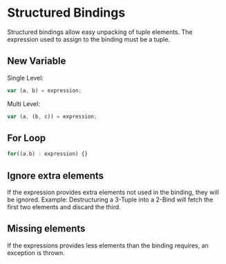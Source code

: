 # Structured Bindings

Structured bindings allow easy unpacking of tuple elements.
The expression used to assign to the binding must be a tuple.

## New Variable

Single Level:

```js
var (a, b) = expression; 
```


Multi Level:

```js
var (a, (b, c)) = expression; 
```

## For Loop

```js
for((a,b) : expression) {}
```

## Ignore extra elements

If the expression provides extra elements not used in the binding, they will be ignored.
Example: Destructuring a 3-Tuple into a 2-Bind will fetch the first two elements and discard the third.

## Missing elements

If the expressions provides less elements than the binding requires, an exception is thrown.